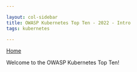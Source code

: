 ```yaml
---

layout: col-sidebar
title: OWASP Kubernetes Top Ten - 2022 - Intro
tags: kubernetes

---
```


[Home](/)

Welcome to the OWASP Kubernetes Top Ten!
